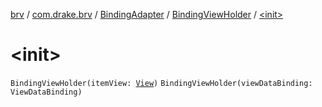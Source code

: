 [brv](../../../index.md) / [com.drake.brv](../../index.md) / [BindingAdapter](../index.md) / [BindingViewHolder](index.md) / [&lt;init&gt;](./-init-.md)

# &lt;init&gt;

`BindingViewHolder(itemView: `[`View`](https://developer.android.com/reference/android/view/View.html)`)`
`BindingViewHolder(viewDataBinding: ViewDataBinding)`